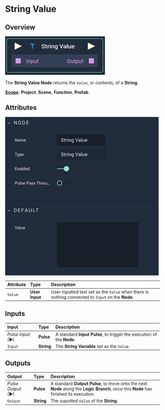 # String Value

## Overview

![The String Value Node.](../../.gitbook/assets/stringvaluenode.png)

The **String Value Node** returns the `Value`, or contents, of a **String**.

[**Scope**](../overview.md#scopes): **Project**, **Scene**, **Function**, **Prefab**.

## Attributes

![The String Value Node Attributes.](../../.gitbook/assets/stringvalueattributes.png)

| Attribute | Type | Description |
| :--- | :--- | :--- |
| `Value` | **User Input** | User inputted text set as the `Value` when there is nothing connected to `Input` on the **Node**. |

## Inputs

| Input | Type | Description |
| :--- | :--- | :--- |
| _Pulse Input_ \(►\) | **Pulse** | A standard **Input Pulse**, to trigger the execution of the **Node**. |
| `Input` | **String** | The **String Variable** set as the `Value`. |

## Outputs

| Output | Type | Description |
| :--- | :--- | :--- |
| _Pulse Output_ \(►\) | **Pulse** | A standard **Output Pulse**, to move onto the next **Node** along the **Logic Branch**, once this **Node** has finished its execution. |
| `Output` | **String** | The ouputted `Value` of the **String**. |

